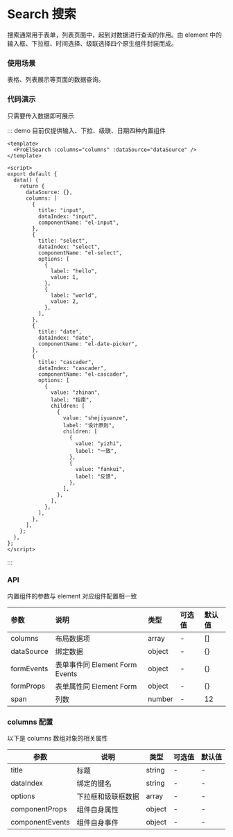 # Search 搜索

搜索通常用于表单，列表页面中，起到对数据进行查询的作用。由 element 中的输入框、下拉框、时间选择、级联选择四个原生组件封装而成。

### 使用场景

表格、列表展示等页面的数据查询。

### 代码演示

只需要传入数据即可展示

::: demo 目前仅提供输入、下拉、级联、日期四种内置组件

```vue
<template>
  <ProElSearch :columns="columns" :dataSource="dataSource" />
</template>

<script>
export default {
  data() {
    return {
      dataSource: {},
      columns: [
        {
          title: "input",
          dataIndex: "input",
          componentName: "el-input",
        },
        {
          title: "select",
          dataIndex: "select",
          componentName: "el-select",
          options: [
            {
              label: "hello",
              value: 1,
            },
            {
              label: "world",
              value: 2,
            },
          ],
        },
        {
          title: "date",
          dataIndex: "date",
          componentName: "el-date-picker",
        },
        {
          title: "cascader",
          dataIndex: "cascader",
          componentName: "el-cascader",
          options: [
            {
              value: "zhinan",
              label: "指南",
              children: [
                {
                  value: "shejiyuanze",
                  label: "设计原则",
                  children: [
                    {
                      value: "yizhi",
                      label: "一致",
                    },
                    {
                      value: "fankui",
                      label: "反馈",
                    },
                  ],
                },
              ],
            },
          ],
        },
      ],
    };
  },
};
</script>
```

:::

### API

内置组件的参数与 element 对应组件配置相一致

| 参数       | 说明                           | 类型   | 可选值 | 默认值 |
| :--------- | :----------------------------- | :----- | :----- | :----- |
| columns    | 布局数据项                     | array  | -      | []     |
| dataSource | 绑定数据                       | object | -      | {}     |
| formEvents | 表单事件同 Element Form Events | object | -      | {}     |
| formProps  | 表单属性同 Element Form        | object | -      | {}     |
| span       | 列数                           | number | -      | 12     |

### columns 配置

以下是 columns 数组对象的相关属性

| 参数            | 说明               | 类型   | 可选值 | 默认值 |
| --------------- | ------------------ | ------ | ------ | ------ |
| title           | 标题               | string | -      | -      |
| dataIndex       | 绑定的键名         | string | -      | -      |
| options         | 下拉框和级联框数据 | array  | -      | -      |
| componentProps  | 组件自身属性       | object | -      | -      |
| componentEvents | 组件自身事件       | object | -      | -      |
